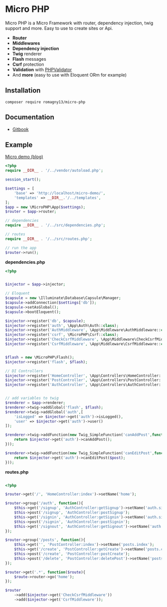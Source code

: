 # Micro PHP

Micro PHP is a Micro Framework with router, dependency injection, twig support and more. Easy to use to create sites or Api.

* **Router**
* **Middlewares**
* **Dependency injection**
* **Twig** renderer
* **Flash** messages
* **Csrf** protection
* **Validation** with [PHPValidator](https://packagist.org/packages/romagny13/php-validator)
* And **more** (easy to use with Eloquent ORm for example)

## Installation

```
composer require romagny13/micro-php
```

## Documentation

* [Gitbook](https://romagny13.gitbooks.io/micro-php/)


## Example

[Micro demo (blog)](https://github.com/romagny13/micro-demo)

```php
<?php
require __DIR__ . '/../vendor/autoload.php';

session_start();

$settings = [
    'base' => 'http://localhost/micro-demo/',
    'templates' => __DIR__.'/../templates',
];
$app = new \MicroPHP\App($settings);
$router = $app->router;

// dependencies
require __DIR__ . '/../src/dependencies.php';

// routes
require __DIR__ . '/../src/routes.php';

// run the app
$router->run();
```


**dependencies.php**

```php
<?php


$injector = $app->injector;

// Eloquent
$capsule = new \Illuminate\Database\Capsule\Manager;
$capsule->addConnection($settings['db']);
$capsule->setAsGlobal();
$capsule->bootEloquent();

$injector->register('db', $capsule);
$injector->register('auth', \App\Auth\Auth::class);
$injector->register('AuthMiddleware', \App\Middleware\AuthMiddleware::class, [$injector]);
$injector->register('csrf', \MicroPHP\Csrf::class);
$injector->register('CheckCsrfMiddleware', \App\Middleware\CheckCsrfMiddleware::class, [$injector]);
$injector->register('CsrfMiddleware', \App\Middleware\CsrfMiddleware::class, [$injector]);


$flash = new \MicroPHP\Flash();
$injector->register('flash', $flash);

// DI Controllers
$injector->register('HomeController', \App\Controllers\HomeController::class, [$injector]);
$injector->register('PostController', \App\Controllers\PostController::class, [$injector]);
$injector->register('AuthController', \App\Controllers\AuthController::class, [$injector]);


// add variables to twig
$renderer = $app->renderer;
$renderer->twig->addGlobal('flash', $flash);
$renderer->twig->addGlobal('auth',[
    'isLogged' => $injector->get('auth')->isLogged(),
    'user' => $injector->get('auth')->user()
]);

$renderer->twig->addFunction(new Twig_SimpleFunction('canAddPost',function() use($injector){
    return $injector->get('auth')->canAddPost();
}));

$renderer->twig->addFunction(new Twig_SimpleFunction('canEditPost',function($post) use($injector){
    return $injector->get('auth')->canEditPost($post);
}));
```


**routes.php**

```php

<?php

$router->get('/', 'HomeController:index')->setName('home');

$router->group('/auth', function(){
    $this->get('/signup', 'AuthController:getSignup')->setName('auth.signup');
    $this->post('/signup', 'AuthController:postSignup');
    $this->get('/signin', 'AuthController:getSignin')->setName('auth.signin');
    $this->post('/signin', 'AuthController:postSignin');
    $this->get('/signout', 'AuthController:getSignout')->setName('auth.signout');
});

$router->group('/posts', function(){
    $this->get('', 'PostController:index')->setName('posts.index');
    $this->get('/create', 'PostController:getCreate')->setName('posts.create')->add('AuthMiddleware');
    $this->post('/create', 'PostController:postCreate');
    $this->post('/delete', 'PostController:deletePost')->setName('posts.delete');
});

$router->get('.*', function($route){
    $route->router->go('home');
});

$router
    ->add($injector->get('CheckCsrfMiddleware'))
    ->add($injector->get('CsrfMiddleware'));
```